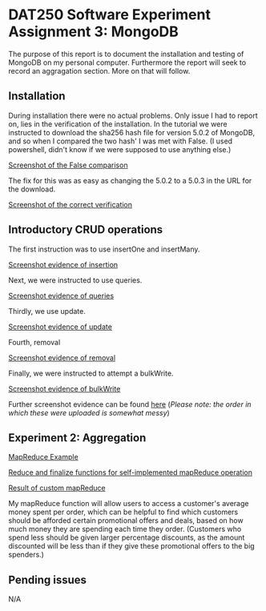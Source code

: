 # DAT250 Software Experiment Assignment 3: MongoDB
The purpose of this report is to document the installation and testing of MongoDB on my personal computer. Furthermore the report will seek to record an aggragation section. More on that will follow.

## Installation 
During installation there were no actual problems. Only issue I had to report on, lies in the verification of the installation. In the tutorial we were instructed to download the sha256 hash file for version 5.0.2 of MongoDB, and so when I compared the two hash' I was met with False. (I used powershell, didn't know if we were supposed to use anything else.)

[Screenshot of the False comparison](https://i.imgur.com/8Ksthhv.png)

The fix for this was as easy as changing the 5.0.2 to a 5.0.3 in the URL for the download.

[Screenshot of the correct verification](https://i.imgur.com/q4DTIRR.png)

## Introductory CRUD operations
The first instruction was to use insertOne and insertMany.

[Screenshot evidence of insertion](https://i.imgur.com/2A3tBhf.png)

Next, we were instructed to use queries.

[Screenshot evidence of queries](https://i.imgur.com/Oy7D0mJ.png)

Thirdly, we use update.

[Screenshot evidence of update](https://i.imgur.com/crxEI48.png)

Fourth, removal

[Screenshot evidence of removal](https://i.imgur.com/Ab3Ojkt.png)

Finally, we were instructed to attempt a bulkWrite.

[Screenshot evidence of bulkWrite](https://i.imgur.com/6wNAAjv.png)

Further screenshot evidence can be found [here](https://imgur.com/a/Cbk5VHm) (*Please note: the order in which these were uploaded is somewhat messy*)

## Experiment 2: Aggregation

[MapReduce Example](https://i.imgur.com/Tx9Xkfl.png)

[Reduce and finalize functions for self-implemented mapReduce operation](https://i.imgur.com/7fSRe7V.png)

[Result of custom mapReduce](https://i.imgur.com/tfChWug.png)

My mapReduce function will allow users to access a customer's average money spent per order, which can be helpful to find which customers should be afforded certain promotional offers and deals, based on how much money they are spending each time they order. (Customers who spend less should be given larger percentage discounts, as the amount discounted will be less than if they give these promotional offers to the big spenders.)

## Pending issues
N/A
